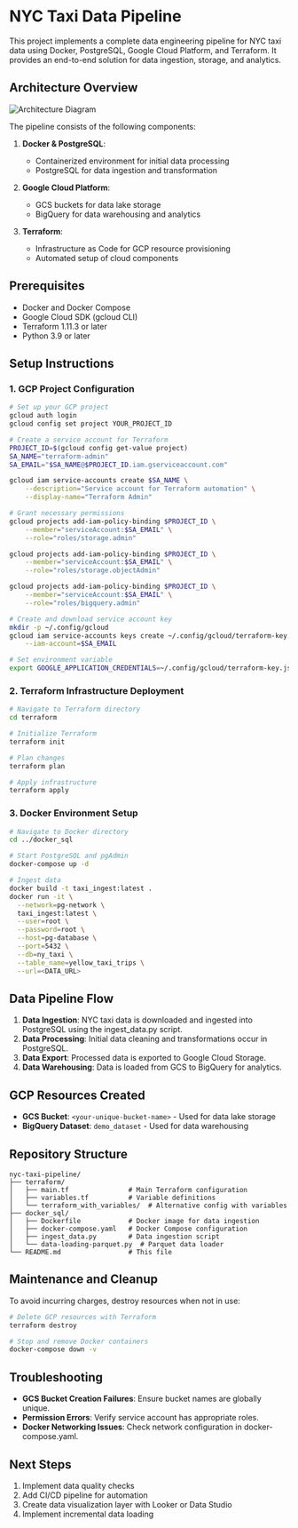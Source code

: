 # NYC Taxi Data Pipeline

This project implements a complete data engineering pipeline for NYC taxi data using Docker, PostgreSQL, Google Cloud Platform, and Terraform. It provides an end-to-end solution for data ingestion, storage, and analytics.

## Architecture Overview

![Architecture Diagram](https://mermaid.ink/img/pako:eNptkU1vwjAMhv9KlBOgSU3KN1IO0zaNwybEYdLuJXFLRJO0SjLEEP99KWxM2ubiyO_jx5YzJqEixlnYaBXLElaoNc6ULHZCvUOJBtHbGnEHqYCQQsgF-OoNMo2mwCWYwtRNz_G9hYAz-2Q-v-rO0SdCKUCq10JoCP3_W-8HOnN_SHCwCq-kFXDSavJIcAuIf0KqSQdnOlx7DWcGGkTJaqUr1MVXPG9lNPTWCGmr7fQa5YGVJ6X3OLNf_FGjMWrMBs4wKtFHtdTUaXKPURnuqLlmM1ZSE3LO6gq0xkNCG2HztcMyWXLOUj-JwzQNFl48Hwf-MIqSKIknybzoL31znZJtZm0DKlLGeTSIgjgK40UQxckkHobxcByP_YvlxTaD3l-f_nrL?type=png)

The pipeline consists of the following components:

1. **Docker & PostgreSQL**:
   - Containerized environment for initial data processing
   - PostgreSQL for data ingestion and transformation

2. **Google Cloud Platform**:
   - GCS buckets for data lake storage
   - BigQuery for data warehousing and analytics

3. **Terraform**:
   - Infrastructure as Code for GCP resource provisioning
   - Automated setup of cloud components

## Prerequisites

- Docker and Docker Compose
- Google Cloud SDK (gcloud CLI)
- Terraform 1.11.3 or later
- Python 3.9 or later

## Setup Instructions

### 1. GCP Project Configuration

```bash
# Set up your GCP project
gcloud auth login
gcloud config set project YOUR_PROJECT_ID

# Create a service account for Terraform
PROJECT_ID=$(gcloud config get-value project)
SA_NAME="terraform-admin"
SA_EMAIL="$SA_NAME@$PROJECT_ID.iam.gserviceaccount.com"

gcloud iam service-accounts create $SA_NAME \
    --description="Service account for Terraform automation" \
    --display-name="Terraform Admin"

# Grant necessary permissions
gcloud projects add-iam-policy-binding $PROJECT_ID \
    --member="serviceAccount:$SA_EMAIL" \
    --role="roles/storage.admin"

gcloud projects add-iam-policy-binding $PROJECT_ID \
    --member="serviceAccount:$SA_EMAIL" \
    --role="roles/storage.objectAdmin"

gcloud projects add-iam-policy-binding $PROJECT_ID \
    --member="serviceAccount:$SA_EMAIL" \
    --role="roles/bigquery.admin"

# Create and download service account key
mkdir -p ~/.config/gcloud
gcloud iam service-accounts keys create ~/.config/gcloud/terraform-key.json \
    --iam-account=$SA_EMAIL

# Set environment variable
export GOOGLE_APPLICATION_CREDENTIALS=~/.config/gcloud/terraform-key.json
```

### 2. Terraform Infrastructure Deployment

```bash
# Navigate to Terraform directory
cd terraform

# Initialize Terraform
terraform init

# Plan changes
terraform plan

# Apply infrastructure
terraform apply
```

### 3. Docker Environment Setup

```bash
# Navigate to Docker directory
cd ../docker_sql

# Start PostgreSQL and pgAdmin
docker-compose up -d

# Ingest data
docker build -t taxi_ingest:latest .
docker run -it \
  --network=pg-network \
  taxi_ingest:latest \
  --user=root \
  --password=root \
  --host=pg-database \
  --port=5432 \
  --db=ny_taxi \
  --table_name=yellow_taxi_trips \
  --url=<DATA_URL>
```

## Data Pipeline Flow

1. **Data Ingestion**: NYC taxi data is downloaded and ingested into PostgreSQL using the ingest_data.py script.
2. **Data Processing**: Initial data cleaning and transformations occur in PostgreSQL.
3. **Data Export**: Processed data is exported to Google Cloud Storage.
4. **Data Warehousing**: Data is loaded from GCS to BigQuery for analytics.

## GCP Resources Created

- **GCS Bucket**: `<your-unique-bucket-name>` - Used for data lake storage
- **BigQuery Dataset**: `demo_dataset` - Used for data warehousing

## Repository Structure

```
nyc-taxi-pipeline/
├── terraform/
│   ├── main.tf               # Main Terraform configuration
│   ├── variables.tf          # Variable definitions
│   └── terraform_with_variables/  # Alternative config with variables
├── docker_sql/
│   ├── Dockerfile            # Docker image for data ingestion
│   ├── docker-compose.yaml   # Docker Compose configuration
│   ├── ingest_data.py        # Data ingestion script
│   └── data-loading-parquet.py  # Parquet data loader
└── README.md                 # This file
```

## Maintenance and Cleanup

To avoid incurring charges, destroy resources when not in use:

```bash
# Delete GCP resources with Terraform
terraform destroy

# Stop and remove Docker containers
docker-compose down -v
```

## Troubleshooting

- **GCS Bucket Creation Failures**: Ensure bucket names are globally unique.
- **Permission Errors**: Verify service account has appropriate roles.
- **Docker Networking Issues**: Check network configuration in docker-compose.yaml.

## Next Steps

1. Implement data quality checks
2. Add CI/CD pipeline for automation
3. Create data visualization layer with Looker or Data Studio
4. Implement incremental data loading